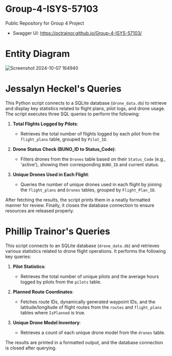 # Group-4-ISYS-57103
Public Repository for Group 4 Project
- Swagger UI: https://pctrainor.github.io/Group-4-ISYS-57103/

# Entity Diagram 

![Screenshot 2024-10-07 164940](https://github.com/user-attachments/assets/347e76b8-3946-4f64-a76e-2da7a0c25b0a)


# Jessalyn Heckel's Queries
This Python script connects to a SQLite database (`drone_data.db`) to retrieve and display key statistics related to flight plans, pilot logs, and drone usage. The script executes three SQL queries to perform the following:

1. **Total Flights Logged by Pilots**:
   - Retrieves the total number of flights logged by each pilot from the `flight_plans` table, grouped by `Pilot_ID`.

2. **Drone Status Check (BUNO_ID to Status_Code)**:
   - Filters drones from the `Drones` table based on their `Status_Code` (e.g., 'active'), showing their corresponding `BUNO_ID` and current status.

3. **Unique Drones Used in Each Flight**:
   - Queries the number of unique drones used in each flight by joining the `flight_plans` and `Drones` tables, grouped by `Flight_Plan_ID`.

After fetching the results, the script prints them in a neatly formatted manner for review. Finally, it closes the database connection to ensure resources are released properly.

 # Phillip Trainor's Queries
 
This script connects to an SQLite database (`drone_data.db`) and retrieves various statistics related to drone flight operations. It performs the following key queries:
 
1. **Pilot Statistics**:
 
   - Retrieves the total number of unique pilots and the average hours logged by pilots from the `pilots` table.
 
2. **Planned Route Coordinates**:
 
   - Fetches route IDs, dynamically generated waypoint IDs, and the latitude/longitude of flight routes from the `routes` and `flight_plans` tables where `IsPlanned` is true.
 
3. **Unique Drone Model Inventory**:
   - Retrieves a count of each unique drone model from the `drones` table.
 
The results are printed in a formatted output, and the database connection is closed after querying.

